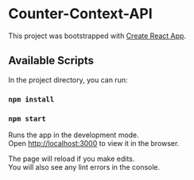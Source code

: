 # Counter-Context-API

This project was bootstrapped with [Create React App](https://github.com/facebook/create-react-app).

## Available Scripts

In the project directory, you can run:

### `npm install`

### `npm start`

Runs the app in the development mode.\
Open [http://localhost:3000](http://localhost:3000) to view it in the browser.

The page will reload if you make edits.\
You will also see any lint errors in the console.
